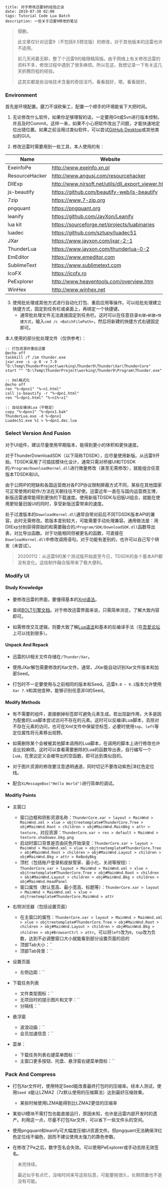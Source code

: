 ```
title: 对于修改迅雷9的经验之谈
date: 2019-07-30 02:08
tags: Tutorial Code Lua Batch
description: 一些关于迅雷9修改的笔记
```

> 侵删。
>
> 此文章仅针对迅雷9（不包括9.5预览版）的修改，对于其他版本的迅雷也许不适用。 
>
> 前几天闲着无聊，整了个迅雷9的极限精简版。由于网络上有关修改迅雷的资料不多，修改过程中遇到了很多麻烦。所以在这，我想记录一下有关这几天折腾历程的经验。
>
> 这其实都是些没啥技术含量的奇技淫巧，看看就好，嗯，看看就好。

### Environment

首先是环境配置。磨刀不误砍柴工，配置一个顺手的环境能省下大把时间。

1. 无论修改什么软件，如果你足够理智的话，一定要用Git或Svn进行版本控制，并且及时Commit。这样一来，如果不小心把软件改出了问题，才能快速地定位出错位置。如果之前没用过类似软件，可以尝试[GitHub Desktop](https://desktop.github.com)或其他类似的GUI。

2. 修改迅雷时需要用到一些工具，本人使用的有：

|Name|Website|
|-|-|
|ExeinfoPe|<http://www.exeinfo.xn.pl>|
|ResourceHacker|<http://www.angusj.com/resourcehacker>|
|DllExp|<http://www.nirsoft.net/utils/dll_export_viewer.html>|
|js-beautify|<https://github.com/beautify-web/js-beautify>|
|7zip|<https://www.7-zip.org>|
|pngquant|<https://pngquant.org>|
|leanify|<https://github.com/JayXon/Leanify>|
|lua kit|<https://sourceforge.net/projects/luabinaries>|
|luadec|<https://github.com/sztupy/luadec51>|
|JXar|<https://www.jayxon.com/jxar-2-1>|
|ThunderLua|<https://www.jayxon.com/thunderlua-0-2>|
|EmEditor|<https://www.emeditor.com>|
|SublimeText|<https://www.sublimetext.com>|
|IcoFX|<https://icofx.ro>|
|PeExplorer|<http://www.heaventools.com/overview.htm>|
|WinHex|<http://www.winhex.net>|

3. 使用批处理或其他方式进行自动化打包、重启应用等操作。可以给批处理建立快捷方式，固定到任务栏或桌面上，再绑定一个快捷键。
    * 通常批处理文件无法直接固定到任务栏。这时可以在任意目录`右键>新建>快捷方式`，输入`cmd /c <BatchFilePath>`，然后将新建的快捷方式右键固定即可。

本人使用的部分批处理文件（仅供参考）：

```batch
:: 打包资源并重启迅雷
@echo off
taskkill /f /im thunder.exe
jxar.exe -s -p 8 -v 7.9 "D:\Temp\ThunderProject\working\Thunder9\Thunder\Xar\ThunderCore"
start "" "D:\Temp\ThunderProject\working\Thunder9\Program\Thunder.exe"
```

```batch
:: Xml格式化
@echo off
ren "%~dpnx1" "%~n1.html"
call js-beautify -r "%~dpn1.html"
ren "%~dpn1.html" "%~n1%~x1"
```

```batch
:: 自动反编译Lua（不稳定）
copy "%~dpnx1" "%~dpnx1.bak"
ThunderLua.exe -d %~dpnx1
Luadec51.exe %1 > %~dpn1.dec.lua
```

### Select Version And Fusion

对于UI组件，建议尽量使用早期版本，能得到更小的体积和更快速度。

对于ThunderDownloadSDK（以下简称TDSDK），应尽量使用新版。从迅雷9开始，TDSDK采用了可插拔模块化设计，通常只需对桥接UI和TDSDK的`/Program/DownloadKernel.dll`进行微量修改（甚至无需修改），就能组合任意版本TDSDK和UI。

由于公网IP的短缺和各国运营商对各P2P协议限制屏蔽方式不同，某些在其他国家可正常使用的软件/方法在天朝往往不好使。迅雷近年一直在与国内运营商互博，新版迅雷通常能得到更快的下载速度。使用新版TDSDK与旧版UI组合，就能在使用更轻量旧版UI的同时，享受新版迅雷带来的速度。

处于过渡版本的`DownloadKernel.dll`通常自带对前后不同TDSDK版本API的兼容，此时无需修改。若版本差别较大，可能需要手动处理兼容。通用做法是：用DllExp分别获得原始的和需要融合的`/Program/SDK/DownloadSDK.dll`函数导出表，对比导出函数。对于功能相同但被更名的函数，可直接在`DownloadKernel.dll`中修改调用语句。对于功能有差别的，也许可以自己写个转发（未尝试）。

> 20200112：从迅雷9的某个测试版开始直至今日，TDSDK的各个基本API都没有变化。这给制作融合版带来了极大便利。

### Modify UI

#### Study Knowledge

* 要修改迅雷的界面，要懂得基本的[Xml语法](https://www.w3school.com.cn/xml/xml_syntax.asp)。

* 查阅[BOLT引擎文档](http://xldoc.xl7.xunlei.com/0000000018/index.html)。对于修改迅雷界面来说，只需简单浏览，了解大致内容即可。

* 如需修改交互逻辑，则要大致了解[Lua语法](http://xldoc.xl7.xunlei.com/0000000018/00000000180001000031.html)和基本的反编译手法（在[吾爱论坛](https://www.52pojie.cn)上可以找到很多）。

#### Unpack And Repack

* 迅雷的UI相关文件存储在`/Thunder/Xar`。

* 使用JXar解包需要修改的Xar文件。通常，JXar能自动识别Xar文件版本和加密Seed。

* 打包时不一定要使用与之前相同的版本和Seed。迅雷`9.0 ~ 9.1`版本允许使用`Xar 7.9`和其他变种，能够识别任意非0的Seed。

#### Modify Methods

* 有不需要的组件，直接删掉标签即可避免元素生成。若出现副作用，大多是因为配套的Lua脚本尝试访问不存在的元素。这时可以反编译Lua脚本，去除对不存在元素的访问，也可在Xml文件中保留空标签，必要时使用`top`、`left`等定位属性将元素移出视野。

* 如需删除某个会被被其他脚本调用的Lua脚本，在调用的脚本上进行修改也许会比较麻烦。这时可以查看需要删除的Lua的函数导出表，自行编写一个Lua，在里边定义会被导出的空函数，即可达到类似目的。

* 对于图片资源的修改要注意透明通道，同时切记不要改动紫色|洋红色定位线。

* 配合`XLMessageBox("Hello World")`进行简单的调试。

#### Modifiy Points

* 主窗口
    * 窗口边框和阴影资源名称：`ThunderCore.xar > layout > MainWnd > MainWnd.xml > xlue > objtreetemplate#ThunderCore.Tree > obj#MainWnd.Root > children > obj#MainWnd.MainBkg > attr > texture`，对应资源：`ThunderCore.xar > res > default > MainWnd > texture.shadowex.bkg.png`
    * 启动时窗口背景是否由灰色开始渐变：`ThunderCore.xar > layout > MainWnd > MainWnd.xml > xlue > objtreetemplate#ThunderCore.Tree > obj#MainWnd.Root > children > obj#MainWnd.Layout > children > obj#MainWnd.Bkg > attr > ReBodyBkg`
    * 顶栏（包括账户登录和皮肤管家、最小化、关闭等按钮）：`ThunderCore.xar > layout > MainWnd > MainWnd.xml > xlue > objtreetemplate#ThunderCore.Tree > obj#MainWnd.Root > children > obj#MainWnd.Layout > children > obj#MainWnd.Bkg > children > obj#MainWnd.HeadPanel`
    * 窗口属性（默认宽高、最小宽高、标题等）：`ThunderCore.xar > layout > MainWnd > MainWnd.xml > xlue > objtreetemplate#ThunderCore.MainWnd > attr`

* 右侧浏览器（包括设置页面）
    * 在主窗口的属性：`ThunderCore.xar > layout > MainWnd > MainWnd.xml > xlue > objtreetemplate#ThunderCore.Tree > obj#MainWnd.Root > children > obj#MainWnd.Layout > children > obj#MainWnd.Bkg > children > obj#BrowserCtrl > attr`。可以将`left`改为`0`，`top`改为负数，达到不必调整窗口大小就能看到部分设置页面的目的
    * 顶部Tab大小：``
    * 顶部Tab背景：``

* 设置页面
    * 左侧边距：``

* 下载任务列表
    * 文件类型图标：``
    * 无项目时的提示图片和文字：``
    * 分隔线：``

* 悬浮窗
    * 波浪动画：``
    * 会员加速信息：``

* 菜单：
    * 下载任务列表右键菜单图标：``
    * 主窗口更多按钮、托盘、悬浮窗右键菜单图标：``

### Pack And Compress

* 打包Xar文件时，使用特定Seed能改善最终打包时的压缩率。经本人测试，使用`Seed 8`能让LZMA2（7z默认使用的压缩算法）达到最好压缩效果。
    * 某些时候使用LZMA能得到比LZMA2更佳的压缩率

* 某些UI模块不需打包也能直接运行，原因未知，也许是迅雷内部开发时的遗产。利用这一点，尽量不打包Xar文件，可以省下一些文件头的空间。

* 使用pngquant和leanify可大幅度压缩UI资源文件。但pngquant无法确保洋红色定位线不偏色，因而不建议使用太强力的靠色参数。

* 在修改了Pe之后，数字签名会失效。可以使用PeExplorer或手动去除无效签名。

> 未完待续。
>
> 最近似乎有点忙，没啥时间来写这些玩意，可能要拖很久，长期鸽置也不是没有可能。
